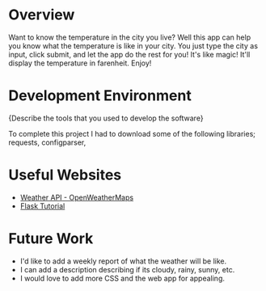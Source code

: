 # Overview

Want to know the temperature in the city you live? Well this app can help you know what the temperature is like in your city. You just type the city as input, click submit, and let the app do the rest for you! It's like magic! It'll display the temperature in farenheit. Enjoy!

# Development Environment

{Describe the tools that you used to develop the software}

To complete this project I had to download some of the following libraries; requests, configparser, 


# Useful Websites

* [Weather API - OpenWeatherMaps](https://openweathermap.org/api)
* [Flask Tutorial](https://www.tutorialspoint.com/flask/index.htm)

# Future Work

* I'd like to add a weekly report of what the weather will be like.
* I can add a description describing if its cloudy, rainy, sunny, etc.
* I would love to add more CSS and the web app for appealing.